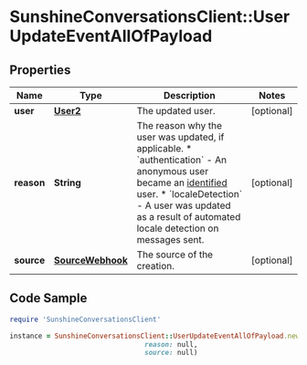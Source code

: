 # SunshineConversationsClient::UserUpdateEventAllOfPayload

## Properties

Name | Type | Description | Notes
------------ | ------------- | ------------- | -------------
**user** | [**User2**](User2.md) | The updated user. | [optional] 
**reason** | **String** | The reason why the user was updated, if applicable. * &#x60;authentication&#x60; - An anonymous user became an [identified](https://docs.smooch.io/guide/intro-to-users/) user. * &#x60;localeDetection&#x60; - A user was updated as a result of automated locale detection on messages sent.  | [optional] 
**source** | [**SourceWebhook**](SourceWebhook.md) | The source of the creation. | [optional] 

## Code Sample

```ruby
require 'SunshineConversationsClient'

instance = SunshineConversationsClient::UserUpdateEventAllOfPayload.new(user: null,
                                 reason: null,
                                 source: null)
```


